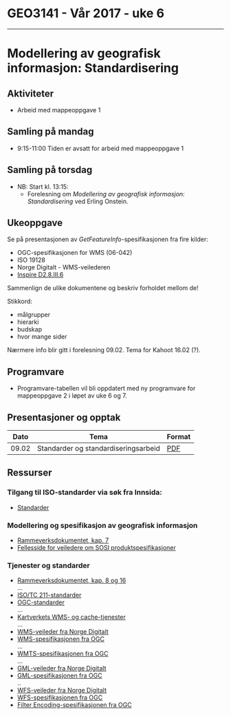 # GEO3141 - Vår 2017 - uke 6
---
# Modellering av geografisk informasjon: Standardisering

## Aktiviteter

- Arbeid med mappeoppgave 1

## Samling på mandag

- 9:15-11:00 Tiden er avsatt for arbeid med mappeoppgave 1

## Samling på torsdag

- NB: Start kl. 13:15:
  - Forelesning om *Modellering av geografisk informasjon: Standardisering* ved Erling Onstein.

## Ukeoppgave

Se på presentasjonen av *GetFeatureInfo*-spesifikasjonen fra fire kilder:
- OGC-spesifikasjonen for WMS (06-042)
- ISO 19128
- Norge Digitalt - WMS-veilederen
- [Inspire D2.8.III.6](http://inspire.ec.europa.eu/documents/Data_Specifications/INSPIRE_DataSpecification_US_v3.0rc3.pdf)

Sammenlign de ulike dokumentene og beskriv forholdet mellom de!

Stikkord:
- målgrupper
- hierarki
- budskap
- hvor mange sider

Nærmere info blir gitt i forelesning 09.02. Tema for Kahoot 16.02 (?).

## Programvare

- Programvare-tabellen vil bli oppdatert med ny programvare for mappeoppgave 2 i løpet av uke 6 og 7.


## Presentasjoner og opptak

Dato |Tema |Format
---|---|---
09.02 |Standarder og standardiseringsarbeid |[PDF](docs/Standardisering_20170209_EO.pdf)

## Ressurser

### Tilgang til ISO-standarder via søk fra Innsida:

- [Standarder](https://innsida.ntnu.no/wiki/-/wiki/Norsk/Standarder)

### Modellering og spesifikasjon av geografisk informasjon

- [Rammeverksdokumentet, kap. 7][1]
- [Fellesside for veiledere om SOSI produktspesifikasjoner][7]

### Tjenester og standarder

- [Rammeverksdokumentet, kap. 8 og 16][1]  
  ...
- [ISO/TC 211-standarder](http://www.iso.org/iso/home/store/catalogue_tc/catalogue_tc_browse.htm?commid=54904)
- [OGC-standarder](http://www.opengeospatial.org/docs/is)  
  ...
- [Kartverkets WMS- og cache-tjenester](http://www.kartverket.no/Kart/Gratis-kartdata/WMS-tjenester/)  
  ...
- [WMS-veileder fra Norge Digitalt][7]
- [WMS-spesifikasjonen fra OGC](http://www.opengeospatial.org/standards/wms)  
  ...
- [WMTS-spesifikasjonen fra OGC](http://www.opengeospatial.org/standards/wmts)  
  ...
- [GML-veileder fra Norge Digitalt][7]
- [GML-spesifikasjonen fra OGC](http://www.opengeospatial.org/standards/gml)  
  ..
- [WFS-veileder fra Norge Digitalt][7]
- [WFS-spesifikasjonen fra OGC](http://www.opengeospatial.org/standards/gml)  
- [Filter Encoding-spesifikasjonen fra OGC](http://www.opengeospatial.org/standards/filter)  


[1]:https://www.geonorge.no/Geodataarbeid/geografisk-infrastruktur/
[2]:https://www.geonorge.no/globalassets/geonorge2/veiledere/rammeverk2012_11_28.pdf
[3]:https://www.geonorge.no/Geodataarbeid
[4]:https://www.geonorge.no/aktuelt/om-geonorge/
[5]:https://www.geonorge.no/Geodataarbeid/geografisk-infrastruktur/Norge-digitalt/nasjonal-geodatastrategi/
[6]:https://www.geonorge.no/aktuelt/Nyheter/Se-siste-nyheter/
[7]:https://www.geonorge.no/Geodataarbeid/Levere-kartdata/veiledere/
